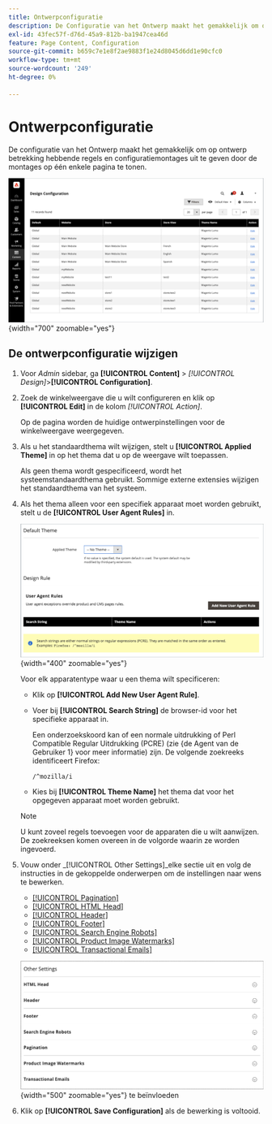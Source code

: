 ```yaml
---
title: Ontwerpconfiguratie
description: De Configuratie van het Ontwerp maakt het gemakkelijk om op ontwerp betrekking hebbende regels en configuratiemontages uit te geven door de montages op één enkele pagina te tonen.
exl-id: 43fec57f-d76d-45a9-812b-ba1947cea46d
feature: Page Content, Configuration
source-git-commit: b659c7e1e8f2ae9883f1e24d8045d6dd1e90cfc0
workflow-type: tm+mt
source-wordcount: '249'
ht-degree: 0%

---
```


# Ontwerpconfiguratie

De configuratie van het Ontwerp maakt het gemakkelijk om op ontwerp betrekking hebbende regels en configuratiemontages uit te geven door de montages op één enkele pagina te tonen.

![ pagina van de Configuratie van het Ontwerp ](./assets/configuration.png){width="700" zoomable="yes"}

## De ontwerpconfiguratie wijzigen

1. Voor _Admin_ sidebar, ga **[!UICONTROL Content]** > _[!UICONTROL Design]_>**[!UICONTROL Configuration]**.

1. Zoek de winkelweergave die u wilt configureren en klik op **[!UICONTROL Edit]** in de kolom _[!UICONTROL Action]_.

   Op de pagina worden de huidige ontwerpinstellingen voor de winkelweergave weergegeven.

1. Als u het standaardthema wilt wijzigen, stelt u **[!UICONTROL Applied Theme]** in op het thema dat u op de weergave wilt toepassen.

   Als geen thema wordt gespecificeerd, wordt het systeemstandaardthema gebruikt. Sommige externe extensies wijzigen het standaardthema van het systeem.

1. Als het thema alleen voor een specifiek apparaat moet worden gebruikt, stelt u de **[!UICONTROL User Agent Rules]** in.

   ![ Gebruiker-Agent Regels ](./assets/configuration-user-agent-rules.png){width="400" zoomable="yes"}

   Voor elk apparatentype waar u een thema wilt specificeren:

   - Klik op **[!UICONTROL Add New User Agent Rule]**.

   - Voer bij **[!UICONTROL Search String]** de browser-id voor het specifieke apparaat in.

     Een onderzoekskoord kan of een normale uitdrukking of Perl Compatible Regular Uitdrukking (PCRE) (zie {de Agent van de Gebruiker 1} voor meer informatie) zijn. [](https://en.wikipedia.org/wiki/User_agent) De volgende zoekreeks identificeert Firefox:

         /^mozilla/i
     
   - Kies bij **[!UICONTROL Theme Name]** het thema dat voor het opgegeven apparaat moet worden gebruikt.

   >[!NOTE]
   >
   >U kunt zoveel regels toevoegen voor de apparaten die u wilt aanwijzen. De zoekreeksen komen overeen in de volgorde waarin ze worden ingevoerd.

1. Vouw onder _[!UICONTROL Other Settings]_elke sectie uit en volg de instructies in de gekoppelde onderwerpen om de instellingen naar wens te bewerken.

   - [[!UICONTROL Pagination]](../catalog/navigation-product-listings.md#pagination-controls)
   - [[!UICONTROL HTML Head]](page-setup.md#html-head)
   - [[!UICONTROL Header]](page-setup.md#header)
   - [[!UICONTROL Footer]](page-setup.md#footer)
   - [[!UICONTROL Search Engine Robots]](../merchandising-promotions/seo-overview.md#search-engine-robots)
   - [[!UICONTROL Product Image Watermarks]](../catalog/product-image.md#watermarks)
   - [[!UICONTROL Transactional Emails]](../systems/email-templates.md#configure-email-templates)

   ![ Andere montages om ontwerp ](./assets/configuration-other-settings.png){width="500" zoomable="yes"} te beïnvloeden

1. Klik op **[!UICONTROL Save Configuration]** als de bewerking is voltooid.
